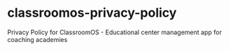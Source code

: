 # classroomos-privacy-policy
Privacy Policy for ClassroomOS - Educational center management app for coaching academies
